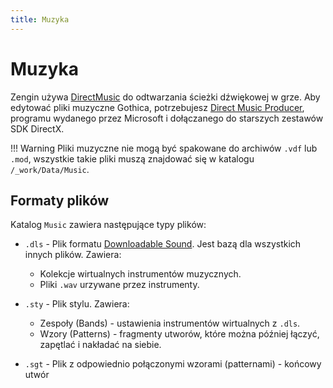 ```yaml
---
title: Muzyka
---
```

# Muzyka

Zengin używa [DirectMusic](https://en.m.wikipedia.org/wiki/DirectMusic) do odtwarzania ścieżki dźwiękowej w grze. Aby edytować pliki muzyczne Gothica, potrzebujesz [Direct Music Producer](https://en.m.wikipedia.org/wiki/DirectMusic), programu wydanego przez Microsoft i dołączanego do starszych zestawów SDK DirectX.

!!! Warning
    Pliki muzyczne nie mogą być spakowane do archiwów `.vdf` lub `.mod`, wszystkie takie pliki muszą znajdować się w katalogu `/_work/Data/Music`.

## Formaty plików

Katalog `Music` zawiera następujące typy plików:

- `.dls` - Plik formatu [Downloadable Sound](https://en.wikipedia.org/wiki/DLS_format). Jest bazą dla wszystkich innych plików. Zawiera:
    - Kolekcje wirtualnych instrumentów muzycznych.
    - Pliki `.wav` urzywane przez instrumenty.

- `.sty` - Plik stylu. Zawiera:
    - Zespoły (Bands) - ustawienia instrumentów wirtualnych z `.dls`.
    - Wzory (Patterns) - fragmenty utworów, które można później łączyć, zapętlać i nakładać na siebie.

- `.sgt` - Plik z odpowiednio połączonymi wzorami (patternami) - końcowy utwór
